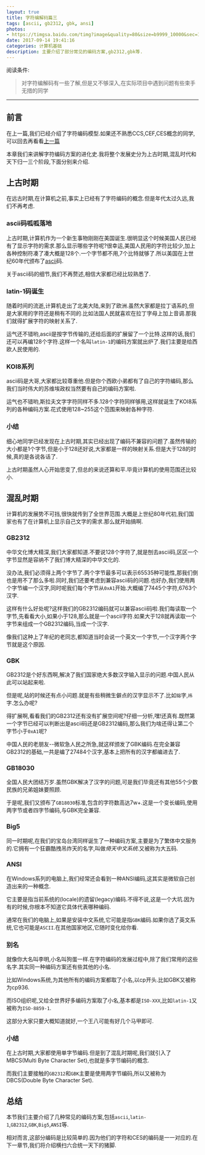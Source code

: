 ```yaml
---
layout: true
title: 字符编解码篇三
tags: [ascii, gb2312, gbk, ansi]
photos:
- https://timgsa.baidu.com/timg?image&quality=80&size=b9999_10000&sec=1505479173199&di=42c470713ee0f018fff402df4407d487&imgtype=0&src=http%3A%2F%2Fimg.mp.itc.cn%2Fupload%2F20160910%2Fd552749e55694e45a2d468e6fce9a37d_th.jpg
date: 2017-09-14 19:41:16
categories: 计算机基础
description: 主要介绍了部分常见的编码方案,gb2312,gbk等.
---
```


阅读条件:
> 对字符编解码有一些了解,但是又不够深入,在实际项目中遇到问题有些束手无措的同学

---

<!--more-->


## 前言
在上一篇,我们已经介绍了字符编码模型.如果还不熟悉CCS,CEF,CES概念的同学,可以回去再看看[上一篇](http://yitinglove.cn/blog/2017/09/10/%E5%AD%97%E7%AC%A6%E7%BC%96%E8%A7%A3%E7%A0%81%E7%AF%87%E4%BA%8C/)

本章我们来讲解字符编码方案的进化史.我将整个发展史分为上古时期,混乱时代和天下归一三个阶段,下面分别来介绍.

## 上古时期
在远古时期,在计算机之前,事实上已经有了字符编码的概念.但是年代太过久远,我们不再考虑.

### ascii码呱呱落地
上古时期,计算机作为一个新生事物刚刚在美国诞生.很明显这个时候美国人民已经有了显示字符的需求.那么显示哪些字符呢?很幸运,美国人民用的字符比较少,加上各种控制符凑了凑大概是128个.一个字节都不用,7个比特就够了.所以美国在上世纪60年代颁布了[ascii](https://baike.baidu.com/item/ASCII/309296?fr=aladdin&fromid=99077&fromtitle=ascii%E7%A0%81)码.

关于ascii码的细节,我们不再赘述,相信大家都已经比较熟悉了.

### latin-1码诞生
随着时间的流逝,计算机走出了北美大陆,来到了欧洲.虽然大家都是拉丁语系的,但是大家用的字符还是稍有不同的.比如法国人民就喜欢在拉丁字母上加上音调.那我们就得扩展字符的映射关系了.

运气还不错哟,ascii是按字节传输的,还给后面的扩展留了一个比特.这样的话,我们还可以再编128个字符.这样一个名叫`latin-1`的编码方案就出炉了.我们主要是给西欧人民使用的.

### KOI8系列
ascii码是大哥,大家都比较尊重他.但是你个西欧小弟都有了自己的字符编码,那么我们当时伟大的苏维埃政权当然要有自己的编码方案啦.

运气也不错哟,斯拉夫文字字符同样不多.128个字符同样够用,这样就诞生了KOI8系列的各种编码方案.花式使用128~255这个范围来映射各种字符.

### 小结
细心地同学已经发现在上古时期,其实已经出现了编码不兼容的问题了.虽然传输的大小都是1个字节,但是小于128还好说,大家都是一样的映射关系.但是大于128的时候,真的是各说各话了.

上古时期虽然人心开始思变了,但总的来说还算和平.毕竟计算机的使用范围还比较小.

## 混乱时期
计算机的发展势不可挡,很快就传到了全世界范围.大概是上世纪80年代初,我们国家也有了在计算机上显示自己文字的需求.那么就开始搞啊.

### GB2312
中华文化博大精深,我们大家都知道.不要说128个字符了,就是刨去ascii码,区区一个字节显然是容纳不了我们博大精深的中华文化的.

没办法,我们必须得上两个字节了.两个字节最多可以表示65535种可能性,那我们倒也是用不了那么多啦.同时,我们还要考虑到兼容ascii码的问题.也好办,我们使用两个字节编一个汉字,同时呢我们每个字节从`0xA1`开始.大概编了7445个字符,6763个汉字.

这样有什么好处呢?这样我们的GB2312编码就可以兼容ascii码啦.我们每读取一个字节,先看看大小,如果小于128,那么就是一个ascii字符.如果大于128就再读取一个字节来组成一个GB2312编码,当成一个汉字.

像我们这种上了年纪的老同志,都知道当时会说一个英文一个字节,一个汉字两个字节就是这个原因.

### GBK
GB2312是个好东西啊,解决了我们国家绝大多数汉字输入显示的问题.中国人民从此可以站起来啦.

但是呢,站的时候还有点小问题.就是有些稍微生僻点的汉字显示不了.比如`镕`字,`祎`字.怎么办呢?

得扩展啊,看看我们的GB2312还有没有扩展空间呢?仔细一分析,嘿!还真有.既然第一个字节已经可以判断出是ascii码还是GB2312编码,那么我们为啥还得让第二个字节小于`0xA1`呢?

中国人民的老朋友--微软急人民之所急,就这样颁发了GBK编码.在完全兼容GB2312的基础,一共是编了27484个汉字,基本上把所有的汉字都编进去了.

### GB18030
全国人民大团结万岁.虽然GBK解决了汉字的问题,可是我们毕竟还有其他55个少数民族的兄弟姐妹要照顾.

于是呢,我们又颁布了`GB18030`标准,包含的字符数高达7w+.这是一个变长编码,使用两字节或者四字节编码,与GBK完全兼容.

### Big5
同一时期呢,在我们的宝岛台湾同样诞生了一种编码方案,主要是为了繁体中文服务的.它拥有一个狂霸酷拽吊炸天的名字,叫做*倚天中文系统*.又被称为大五码.

### ANSI
在Windows系列的电脑上,我们经常还会看到一种ANSI编码,这其实是微软自己创造出来的一种概念.

它主要是指当前系统的(locale)的遗留(legacy)编码.不得不说,这是一个大坑.因为有的时候,你根本不知道它具体代表哪种编码.

通常在我们的电脑上,如果是安装中文系统,它可能是指`GBK`编码.如果你选了英文系统,它也可能是`ASCII`.在其他国家地区,它随时变化给你看.

### 别名
就像你大名叫李明,小名叫狗蛋一样.在字符编码的发展过程中,除了我们常用的这些名字.其实同一种编码方案还有些其他的小名.

比如Windows系统,为其他所有的编码方案都取了小名,以cp开头.比如GBK又被称为cp936.

而ISO组织呢,又给全世界好多编码方案取了小名,基本都是`ISO-XXX`,比如`latin-1`又被称为`ISO-8859-1`.

这部分大家只要大概知道就好,一个王八可能有好几个马甲即可.

### 小结
在上古时期,大家都使用单字节编码.但是到了混乱时期呢,我们就引入了MBCS(Multi Byte Character Set),也就是多字节编码的概念.

而我们主要接触的`GB2312`和`GBK`主要是使用两字节编码,所以又被称为DBCS(Double Byte Character Set).

## 总结
本节我们主要介绍了几种常见的编码方案,包括`ascii`,`latin-1`,`GB2312`,`GBK`,`Big5`,`ANSI`等.

相对而言,这部分编码是比较简单的.因为他们的字符和CES的编码是一一对应的.在下一章节,我们将介绍横扫六合统一天下的猪脚.

